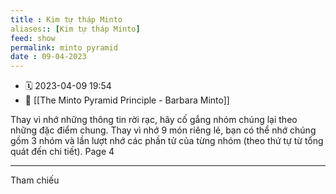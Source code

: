 ```yaml
---
title : Kim tự tháp Minto
aliases:: [Kim tự tháp Minto]
feed: show
permalink: minto pyramid
date : 09-04-2023
---
```


- 🗓 2023-04-09 19:54
- 🔗   [[The Minto Pyramid Principle - Barbara Minto]]

Thay vì nhớ những thông tin rời rạc, hãy cố gắng nhóm chúng lại theo những đặc điểm chung. Thay vì nhớ 9 món riêng lẻ, bạn có thể nhớ chúng gồm 3 nhóm và lần lượt nhớ các phần tử của từng nhóm (theo thứ tự từ tổng quát đến chi tiết). Page 4

---

Tham chiếu

